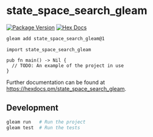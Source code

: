# state_space_search_gleam

[![Package Version](https://img.shields.io/hexpm/v/state_space_search_gleam)](https://hex.pm/packages/state_space_search_gleam)
[![Hex Docs](https://img.shields.io/badge/hex-docs-ffaff3)](https://hexdocs.pm/state_space_search_gleam/)

```sh
gleam add state_space_search_gleam@1
```
```gleam
import state_space_search_gleam

pub fn main() -> Nil {
  // TODO: An example of the project in use
}
```

Further documentation can be found at <https://hexdocs.pm/state_space_search_gleam>.

## Development

```sh
gleam run   # Run the project
gleam test  # Run the tests
```
